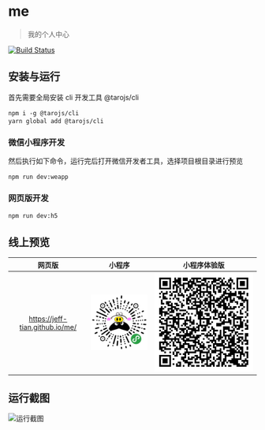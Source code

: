 # me

> 我的个人中心

[![Build Status](https://travis-ci.com/Jeff-Tian/me.svg?branch=master)](https://travis-ci.com/Jeff-Tian/me)

## 安装与运行

首先需要全局安装 cli 开发工具 @tarojs/cli

```shell
npm i -g @tarojs/cli
yarn global add @tarojs/cli
```

### 微信小程序开发

然后执行如下命令，运行完后打开微信开发者工具，选择项目根目录进行预览

```shell
npm run dev:weapp
```

### 网页版开发

```shell
npm run dev:h5
```

## 线上预览

|             网页版              |                        小程序                         |                             小程序体验版                             |
| :-----------------------------: | :---------------------------------------------------: | :------------------------------------------------------------------: |
| https://jeff-tian.github.io/me/ | ![小程序二维码](./src/images/gh_e56e6784a430_258.jpg) | ![小程序体验版二维码](./src/images/odrHN4p1UMWRdQfMK4xm9dtQXvf8.jpg) |

## 运行截图

![运行截图](https://github.com/Jeff-Tian/me/releases/download/v0.0.3/screenshot.gif)

